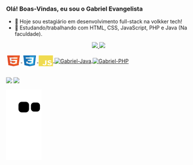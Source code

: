 ### Olá! Boas-Vindas, eu sou o Gabriel Evangelista

- 🔭 Hoje sou estagiário em desenvolvimento full-stack na volkker tech!
- 🌱 Estudando/trabalhando com HTML, CSS, JavaScript, PHP e Java (Na faculdade).

<div align="center">
  <a href="https://github.com/GabrielEvangelista06">
  <img height="180em" src="https://github-readme-stats.vercel.app/api?username=GabrielEvangelista06&show_icons=true&theme=algolia&include_all_commits=true&count_private=true"/>
  <img height="180em" src="https://github-readme-stats.vercel.app/api/top-langs/?username=GabrielEvangelista06&layout=compact&langs_count=7&theme=algolia"/>
</div>
  
<div style="display: inline_block"><br>
  <img align="center" alt="Gabriel-HTML" height="30" width="40" src="https://raw.githubusercontent.com/devicons/devicon/master/icons/html5/html5-original.svg">
  <img align="center" alt="Gabriel-CSS" height="30" width="40" src="https://raw.githubusercontent.com/devicons/devicon/master/icons/css3/css3-original.svg">
  <img align="center" alt="Gabriel-Js" height="30" width="40" src="https://raw.githubusercontent.com/devicons/devicon/master/icons/javascript/javascript-plain.svg">
  <img align="center" alt="Gabriel-Java" height="30" width="40" src="https://cdn.jsdelivr.net/gh/devicons/devicon/icons/java/java-original.svg">
  <img align="center" alt="Gabriel-PHP" height="30" width="40" src="https://cdn.jsdelivr.net/gh/devicons/devicon/icons/php/php-original.svg" />        
</div>
  
  ##
  
<div>
  <a href = "mailto:gabrielevangelista094@gmail.com"><img src="https://img.shields.io/badge/-Gmail-%23333?style=for-the-badge&logo=gmail&logoColor=white" target="_blank"></a>
  <a href="https://www.linkedin.com/in/gabriel-evangelista-dos-santos-694232229/" target="_blank"><img src="https://img.shields.io/badge/-LinkedIn-%230077B5?style=for-the-badge&logo=linkedin&logoColor=white" target="_blank"></a>

![Snake animation](https://github.com/GabrielEvangelista06/GabrielEvangelista06/blob/output/github-contribution-grid-snake.svg)
  
</div>
